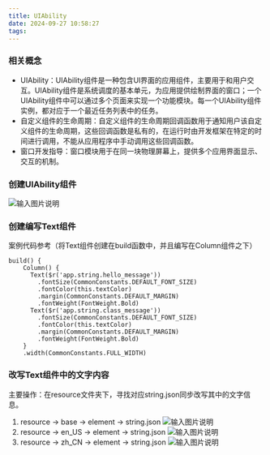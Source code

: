 ```yaml
---
title: UIAbility
date: 2024-09-27 10:58:27
tags:
---
```

### 相关概念

- UIAbility：UIAbility组件是一种包含UI界面的应用组件，主要用于和用户交互。UIAbility组件是系统调度的基本单元，为应用提供绘制界面的窗口；一个UIAbility组件中可以通过多个页面来实现一个功能模块。每一个UIAbility组件实例，都对应于一个最近任务列表中的任务。
- 自定义组件的生命周期：自定义组件的生命周期回调函数用于通知用户该自定义组件的生命周期，这些回调函数是私有的，在运行时由开发框架在特定的时间进行调用，不能从应用程序中手动调用这些回调函数。
- 窗口开发指导：窗口模块用于在同一块物理屏幕上，提供多个应用界面显示、交互的机制。

### 创建UIAbility组件
![输入图片说明](https://foruda.gitee.com/images/1725609305289643950/209f0bdc_14874925.png "屏幕截图")

### 创建编写Text组件

案例代码参考（将Text组件创建在build函数中，并且编写在Column组件之下）

```
build() {
    Column() {
      Text($r('app.string.hello_message'))
        .fontSize(CommonConstants.DEFAULT_FONT_SIZE)
        .fontColor(this.textColor)
        .margin(CommonConstants.DEFAULT_MARGIN)
        .fontWeight(FontWeight.Bold)
      Text($r('app.string.class_message'))
        .fontSize(CommonConstants.DEFAULT_FONT_SIZE)
        .fontColor(this.textColor)
        .margin(CommonConstants.DEFAULT_MARGIN)
        .fontWeight(FontWeight.Bold)
    }
    .width(CommonConstants.FULL_WIDTH)
```

### 改写Text组件中的文字内容
主要操作：在resource文件夹下，寻找对应string.json同步改写其中的文字信息。
1. resource -> base -> element -> string.json
![输入图片说明](https://foruda.gitee.com/images/1725609886708555231/eb75d5f6_14874925.png "屏幕截图")
2. resource -> en_US -> element -> string.json
![输入图片说明](https://foruda.gitee.com/images/1725609987254516071/a85fb191_14874925.png "屏幕截图")
3. resource -> zh_CN -> element -> string.json
![输入图片说明](https://foruda.gitee.com/images/1725610001276349816/74631596_14874925.png "屏幕截图")
